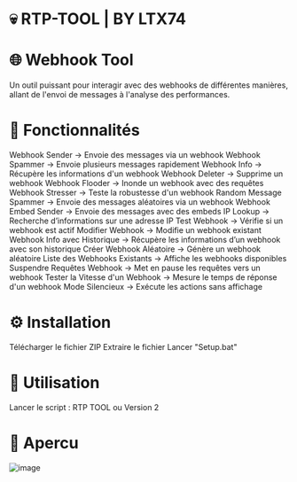 # 💀 RTP-TOOL | BY LTX74

# 🌐 Webhook Tool
Un outil puissant pour interagir avec des webhooks de différentes manières, allant de l'envoi de messages à l'analyse des performances.

# 📌 Fonctionnalités
Webhook Sender → Envoie des messages via un webhook
Webhook Spammer → Envoie plusieurs messages rapidement
Webhook Info → Récupère les informations d'un webhook
Webhook Deleter → Supprime un webhook
Webhook Flooder → Inonde un webhook avec des requêtes
Webhook Stresser → Teste la robustesse d'un webhook
Random Message Spammer → Envoie des messages aléatoires via un webhook
Webhook Embed Sender → Envoie des messages avec des embeds
IP Lookup → Recherche d’informations sur une adresse IP
Test Webhook → Vérifie si un webhook est actif
Modifier Webhook → Modifie un webhook existant
Webhook Info avec Historique → Récupère les informations d’un webhook avec son historique
Créer Webhook Aléatoire → Génère un webhook aléatoire
Liste des Webhooks Existants → Affiche les webhooks disponibles
Suspendre Requêtes Webhook → Met en pause les requêtes vers un webhook
Tester la Vitesse d'un Webhook → Mesure le temps de réponse d'un webhook
Mode Silencieux → Exécute les actions sans affichage

# ⚙️ Installation
Télécharger le fichier ZIP
Extraire le fichier
Lancer "Setup.bat"

# 🚀 Utilisation
Lancer le script : RTP TOOL ou Version 2

# 💫 Apercu
![image](https://github.com/user-attachments/assets/d735e10c-2f9c-4f1e-a59c-8f65b3e4222d)

